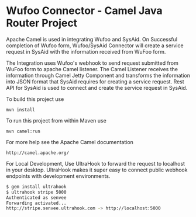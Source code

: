 Wufoo Connector - Camel Java Router Project
===========================================
Apache Camel is used in integrating Wufoo and SysAid. On Successful completion of Wufoo form, Wufoo/SysAid Connector will create a service request in SysAid with the information received from WuFoo form.

The Integration uses Wufoo's webhook to send request submitted from WuFoo form to apache Camel listener. The Camel Listener receives the information through Camel Jetty Component and transforms the information into JSON format that SysAid requires for creating a service request. Rest API for SysAid is used to connect and create the service request in SysAid.

To build this project use

    mvn install

To run this project from within Maven use

    mvn camel:run

For more help see the Apache Camel documentation

    http://camel.apache.org/
    
For Local Development, Use UltraHook to forward the request to localhost in your desktop.
UltraHook makes it super easy to connect public webhook endpoints with development environments.
```sh
$ gem install ultrahook
$ ultrahook stripe 5000
Authenticated as senvee
Forwarding activated...
http://stripe.senvee.ultrahook.com -> http://localhost:5000
```
